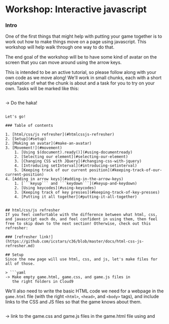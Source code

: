 # Workshop: Interactive javascript

### Intro
One of the first things that might help with putting your game together is to work out how to make things move on a page using javascript. This workshop will help walk through one way to do that.

The end goal of the workshop will be to have some kind of avatar on the screen that you can move around using the arrow keys.

This is intended to be an active tutorial, so please follow along with your own code as we move along! We'll work in small chunks, each with a short explanation of what the chunk is about and a task for you to try on your own. Tasks will be marked like this:

> ```yaml
-> Do the haka!
```

Let's go!

### Table of contents

1. [html/css/js refresher](#htmlcssjs-refresher)
2. [Setup](#setup)
2. [Making an avatar](#make-an-avatar)
3. [Movement!](#movement)
    1. [Using $(document).ready()](#using-documentready)
    2. [Selecting our element](#selecting-our-element)
    3. [Changing CSS with JQuery](#changing-css-with-jquery)
    4. [Introducing setInterval](#introducing-setinterval)
    5. [Keeping track of our current position](#keeping-track-of-our-current-position)
4. [Adding in arrow keys](#adding-in-the-arrow-keys)
    1. [```keyup``` and ```keydown```](#keyup-and-keydown)
    2. [Using keycodes](#using-keycodes)
    3. [Keeping track of key presses](#keeping-track-of-key-presses)
    4. [Putting it all together](#putting-it-all-together) 


## html/css/js refresher
If you feel comfortable with the difference between what html, css, and javascript each do, and feel confident in using them, then feel free to skip down to the next section! Otherwise, check out this refresher:

### [refresher link!](https://github.com/icstars/c36/blob/master/docs/html-css-js-refresher.md)

## Setup
Since the new page will use html, css, and js, let's make files for all of those.

> ```yaml
-> Make empty game.html, game.css, and game.js files in
   the right folders in Cloud9
```

We'll also need to write the basic HTML code we need for a webpage in the ```game.html``` file (with the right ```<html>```, ```<head>```, and ```<body>``` tags), and include links to the CSS and JS files so that the game knows about them.

> ```yaml
-> link to the game.css and game.js files in the game.html
   file using <link> and <script> tags inside of the <head> tag.
-> Check out the landing.html file for an example of how
   to do this!
-> Also make sure to copy the <script> tag that loads JQuery
   and put that on the top part of the <head> tag
```

## Make an avatar
We need something in the html that the JS code can move around. How might we do that?

One way would be to add a new generic tag, like a ```<div>```, to the ```<body>``` of the html and give it a unique id attribute to make it easy for our javascript to find. Let's try that!

> ```yaml
-> Make a new <div> tag inside the html <body> tag and give
   it a useful id attribute
```

So now there is something in the html page that the JS code can grab, but we can't actually see anything! We'll have to add some css styles to the ```div``` we created to make it show up on the page. Let's give it a [height](http://www.w3schools.com/cssref/pr_dim_height.asp), [width](http://www.w3schools.com/cssref/pr_dim_width.asp), [background-color](http://www.w3schools.com/cssref/pr_background-color.asp), and [absolute positioning](http://www.w3schools.com/cssref/pr_class_position.asp) using our css file

> ```yaml
-> Write a css rule in game.css to give your <div> color, height, width,
   and a "position" of absolute
```

You should now have something that looks a bit like this (color and shape doesn't matter as long as you can see something):

<img src="http://i.imgur.com/2k7xWWy.png" width=800/>

## Movement
Now to make it move!

#### Using $(document).ready()
Before we write any significant JS code we'll need to make sure that it will only run after the rest of the html has loaded, or else we might end up getting weird errors from our code trying to find html tags that don't exist yet. We can do that with something like the following:

```javascript
$(document).ready(function(){
  // code goes here!
})
```

#### Selecting our element
Now we need to use JQuery to select the html element we want to be editing. Remember we can do that using css selectors - so if we gave our ```<div>``` an id of "avatar", it might look something like this:

```javascript
$("#avatar");
```

#### Changing CSS with JQuery
Now how to tell it to move? Since we gave our avatar ```<div>``` absolute positioning, we can use the ```top``` and ```left``` css attributes to control where it will appear on the page. If we can continually change these fast enough, it can look like the object is moving.

Since we're using JQuery, we can dynamically change the css of an html element using the ```.css()``` method. It takes two arguments: the first the name of the css attribute we're changing, and the second the value we're changing it to.

For example, if we wanted to change our avatar's background color to red, we'd do the following:

```javascript
$("#avatar").css("background-color", "red");
```

Now try try to change the "left" css attribute to
> ```yaml
-> Write something that changes the "left" css attribute of your attribute
   to 40, then see what the page does when you open it
-> Make sure to put your code inside the $(document).ready() function!
```

Whoo, movement! But it only happens once. How do we get it to happen multiple times?

#### Introducing setInterval

Here we can use something called the ```setInterval``` function. It takes two things: a function to run, and the amount of time in milliseconds it should wait before calling the function again. Once you start it it will keep repeating the code you gave it every x milliseconds until you close the page. Nifty!

Here's what it might look like:

```javascript
var secondsMessage = function(){
  console.log("It's been one second since the last message")
}

setInterval(secondsMessage, 1000)
// the console will now print the message one time every 1000 milliseconds, or
// one second
```

#### Keeping track of our current position
We're almost ready to use this to make our avatar move continuously. But there's one problem: we can't just keep setting the avatar's ```left``` css attribute to the same number over and over again -- if we do it will just stay in the same place forever. We need some way of keeping track of the avatar's exact horizontal position so that we can keep making that number bigger than it was before.

So let's make a new variable in our JS code, maybe something like "xPosition", and give it a starting value of 10:

```javascript
var xPosition = 10;
```

Now if we make a function that increases that number then sets the ```left``` css attribute of the avatar to the new, bigger xPosition, then we can ```setInterval``` that function. Hopefully we'll see it move!

Here's what that might look like:

```javascript
var xPosition = 10;

var move = function() {
  xPosition = xPosition + 5;
  $("#avatar").css("left", xPosition)
}

setInterval(move, 25);
```

Here, every 25 milliseconds our avatar should move 5 pixels further away from the left.

> ```yaml
-> Write code like the above to make your avatar move!
```

If everything has gone correctly, you should see something like this:

<img src="https://media.giphy.com/media/l2Sq1PdtBhPHpC8vu/giphy.gif" width=800/>

If things aren't working for you, don't hesitate to ask for help!


## Adding in the arrow keys

This is all well and good, but our poor intrepid block is stuck forever blazing a new path past our browser's right-hand boundaries. Let's see if we can get it to only move to the right when we're pressing the right arrow key.

Somehow we need to get javascript to listen to when we press the right key. But how do we do that?

#### ```keyup``` and ```keydown```

JQuery gives us a way forward with its ```keydown``` and ```keyup``` methods. Here's how they work:

Say I've used JQuery to select an html element, and I want to listen to the key presses someone is making on it. With ```keydown``` I could do that like this:

```javascript
$("body").keydown(function(event) {
  // put code here to do things when a user presses a key down
})
```

Unfortunately, this method will trigger when the user presses any key at all, not just the key we want.

#### Using keycodes

The ```event``` variable that gets passed to the keydown function is our key to finding out which exact key the user pressed. Unfortunately it's not as simple as getting an "a" back when the user pressed the "a" key. Instead, every key on the keyboard has a number associated with it, called the "keyCode". This is the number we'll have to use to see if the user pressed the key we're interested in. You can see it by using ```event.keyCode```.

This code will print out a key's keyCode to the browser's console whenever that key is pressed:

```javascript
$("body").keydown(function(event) {
  console.log(event.keyCode);
})
```

> ```yaml
-> Play around with the above code to try to find the keycode for the right
   arrow key!
   (try adding it to your game.js file, then loading up a browser console
   while the game page is open)
```

Once you've found its keycode we'll have a way in to only move the avatar when that exact key is pressed. For example:

```javascript
var rightArrowKeyCode = whatever_number_you_found

$("body").keydown(function(event) {
  if(event.keyCode === rightArrowKeyCode) {
    // do something
  };
})
```

#### Keeping track of key presses

What do we do from here? Somehow we'll have to let the ```move``` method know when our right arrow key is pressed down. One way to do that is to use a variable that gets set to ```true``` when the right key is pressed and set to ```false``` when it's not. We'd set it to true on the keydown method, and then only run ```move```'s css changes if it's true. Let's try that and see what happens!

```javascript
var rightIsPressed = false  // it should start not pressed
var rightArrowKeyCode = whatever_number_you_found

$("body").keydown(function(event) {
  if(event.keyCode === rightArrowKeyCode) {
    rightIsPressed = true;
  };
})

var xPosition = 10;
var move = function() {
  if(rightIsPressed) {
    xPosition = xPosition + 5;
    $("#avatar").css("left", xPosition)
  }
}

setInterval(move, 25);
```

> ```yaml
-> Try the above in your own game.js file, and see what happens
```

Womp! We're still missing something. Our avatar starts moving correctly when the right arrow is pressed, but doesn't stop moving once we stop pushing it!

Somehow we have to let our code know when that key isn't being pressed anymore. A job for the ```keyup``` function perhaps??

> ```yaml
-> Explore using the the keyup function to fix our broken code...
```

#### Putting it all together

Once you've been able to get this working, then congrats! You have all the parts you need to get the avatar moving in any other direction! In fact, those are the next steps:

> ```yaml
-> make the avatar move left when the left button is pressed
```

> ```yaml
-> incorporate moving up and down
   hint: try using the "top" css attribute here instead of "left"
```

And if you've somehow made it this far and want a new challenge, here are some other things you can try:

* Use an image for the avatar instead of just a shape with a colored background
* See if you can find a way to not let the avatar go past the browser boundaries!
* Try using JS to always start your avatar in the middle of the browser window, no matter what size you make it
